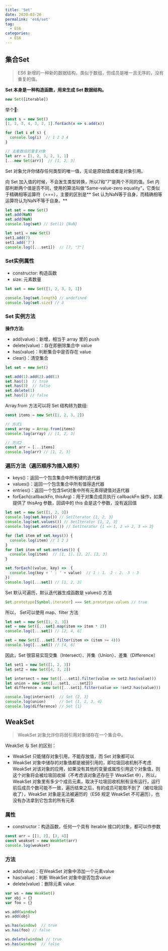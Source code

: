 ```yaml
---
title: 'Set'
date: 2020-03-26
permalink: 'es6/set'
tag:
  - ES6
categories:
  - ES6
---
```


## 集合Set

> ES6 新增的一种新的数据结构，类似于数组，但成员是唯一且无序的，没有重复的值。

**Set 本身是一种构造函数，用来生成 Set 数据结构。**

```js
new Set([iterable])
```

举个🌰:

```js
const s = new Set()
[1, 2, 3, 4, 3, 2, 1].forEach(x => s.add(x))

for (let i of s) {
  console.log(i)  // 1 2 3 4
}

// 去重数组的重复对象
let arr = [1, 2, 3, 2, 1, 1]
[...new Set(arr)]  // [1, 2, 3]
```

Set 对象允许你储存任何类型的唯一值，无论是原始值或者是对象引用。

向 Set 加入值的时候，不会发生类型转换，所以7和"7"是两个不同的值。Set 内部判断两个值是否不同，使用的算法叫做“Same-value-zero equality”，它类似于精确相等运算符（===），主要的区别是** Set 认为NaN等于自身，而精确相等运算符认为NaN不等于自身。**

```js
let set = new Set()
set.add(NaN)
set.add(NaN)
console.log(set) // Set(1) {NaN}

let set1 = new Set()
set1.add(7)
set1.add('7')
console.log([...set1])  // [7, "7"]
```

### Set实例属性

- constructor: 构造函数
- size: 元素数量

```js
let set = new Set([1, 2, 3, 2, 1])

console.log(set.length) // undefined
console.log(set.size) // 3
```

### Set 实例方法

**操作方法:**

- add(value)：新增，相当于 array 里的 push
- delete(value)：存在即删除集合中 value
- has(value)：判断集合中是否存在 value
- clear()：清空集合

```js
let set = new Set()

set.add(1).add(2).add(1)
set.has(1)  // true
set.has(3)  // false
set.delete(1)
set.has(1) // false
```

Array.from 方法可以将 Set 结构转为数组:

```js
const items = new Set([1, 2, 3, 2])

// 方式1
const array = Array.from(items)
console.log(array) // [1, 2, 3]

// 方式2
const arr = [...items]
console.log(arr) // [1, 2, 3]
```

### 遍历方法（遍历顺序为插入顺序）

- keys()：返回一个包含集合中所有键的迭代器
- values()：返回一个包含集合中所有值得迭代器
- entries()：返回一个包含Set对象中所有元素得键值对迭代器
- forEach(callbackFn, thisArg)：用于对集合成员执行 callbackFn 操作，如果提供了 thisArg 参数，回调中的 this 会是这个参数，没有返回值

```js
let set = new Set([1, 2, 3])
console.log(set.keys()) // SetIterator {1, 2, 3}
console.log(set.values()) // SetIterator {1, 2, 3}
console.log(set.entries()) // SetIterator {1 => 1, 2 => 2, 3 => 3}

for (let item of set.keys()) {
  console.log(item) // 1 2 3
}
for (let item of set.entries()) {
  console.log(item)  // [1, 1]、[2, 2]、[3, 3]
}

set.forEach((value, key) =>  {
  console.log(key + ' : ' + value)  // 1 : 1、 2 : 2、 3 : 3
})
console.log([...set]) // [1, 2, 3]
```

Set 默认可遍历，默认迭代器生成函数是 values() 方法

```js
Set.prototype[Symbol.iterator] === Set.prototype.values // true
```

所以， Set可以使用 map、filter 方法

```js
let set = new Set([1, 2, 3])
set = new Set([...set].map(item => item * 2))
console.log([...set]) // [2, 4, 6]

set = new Set([...set].filter(item => (item >= 4)))
console.log([...set]) // [4, 6]
```

因此，Set 很容易实现交集（Intersect）、并集（Union）、差集（Difference）

```js
let set1 = new Set([1, 2, 3])
let set2 = new Set([4, 3, 2])

let intersect = new Set([...set1].filter(value => set2.has(value)))
let union = new Set([...set1, ...set2])
let difference = new Set([...set1].filter(value => !set2.has(value)))

console.log(intersect)  // Set {2, 3}
console.log(union)      // Set {1, 2, 3, 4}
console.log(difference) // Set {1}
```

## WeakSet

> WeakSet 对象允许你将弱引用对象储存在一个集合中。

WeakSet 与 Set 的区别：

- WeakSet 只能储存对象引用，不能存放值，而 Set 对象都可以
- WeakSet 对象中储存的对象值都是被弱引用的，即垃圾回收机制不考虑 WeakSet 对该对象的应用，如果没有其他的变量或属性引用这个对象值，则这个对象将会被垃圾回收掉（不考虑该对象还存在于 WeakSet 中），所以，WeakSet 对象里有多少个成员元素，取决于垃圾回收机制有没有运行，运行前后成员个数可能不一致，遍历结束之后，有的成员可能取不到了（被垃圾回收了），WeakSet 对象是无法被遍历的（ES6 规定 WeakSet 不可遍历），也没有办法拿到它包含的所有元素

### 属性

- constructor：构造函数，任何一个具有 Iterable 接口的对象，都可以作参数

```js
const arr = [[1, 2], [3, 4]]
const weakset = new WeakSet(arr)
console.log(weakset)
```

### 方法

- add(value)：在WeakSet 对象中添加一个元素value
- has(value)：判断 WeakSet 对象中是否包含value
- delete(value)：删除元素 value

```js
var ws = new WeakSet()
var obj = {}
var foo = {}

ws.add(window)
ws.add(obj)

ws.has(window)  // true
ws.has(foo) // false

ws.delete(window) // true
ws.has(window)  // false
```
